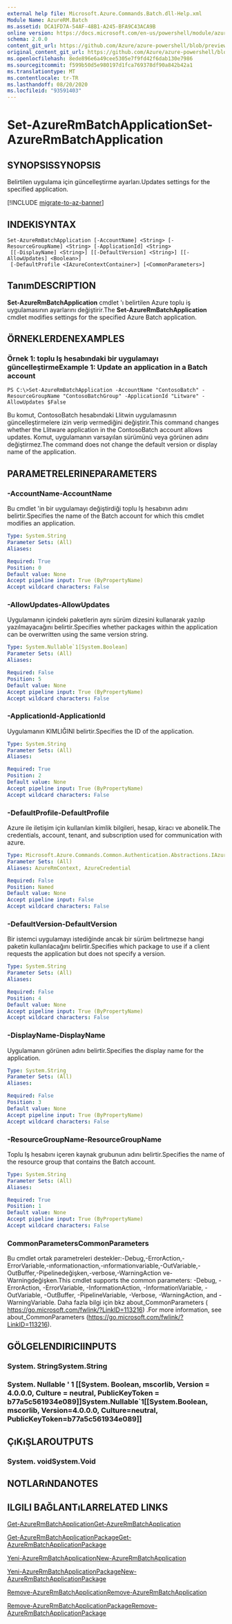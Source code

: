 ```yaml
---
external help file: Microsoft.Azure.Commands.Batch.dll-Help.xml
Module Name: AzureRM.Batch
ms.assetid: DCA1FD7A-54AF-48B1-A245-BFA9C43ACA9B
online version: https://docs.microsoft.com/en-us/powershell/module/azurerm.batch/set-azurermbatchapplication
schema: 2.0.0
content_git_url: https://github.com/Azure/azure-powershell/blob/preview/src/ResourceManager/AzureBatch/Commands.Batch/help/Set-AzureRmBatchApplication.md
original_content_git_url: https://github.com/Azure/azure-powershell/blob/preview/src/ResourceManager/AzureBatch/Commands.Batch/help/Set-AzureRmBatchApplication.md
ms.openlocfilehash: 8ede896e6a49cee5305e7f9fd42f6dab130e7986
ms.sourcegitcommit: f599b50d5e980197d1fca769378df90a842b42a1
ms.translationtype: MT
ms.contentlocale: tr-TR
ms.lasthandoff: 08/20/2020
ms.locfileid: "93591403"
---
```

# <span data-ttu-id="f0eb5-101">Set-AzureRmBatchApplication</span><span class="sxs-lookup"><span data-stu-id="f0eb5-101">Set-AzureRmBatchApplication</span></span>

## <span data-ttu-id="f0eb5-102">SYNOPSIS</span><span class="sxs-lookup"><span data-stu-id="f0eb5-102">SYNOPSIS</span></span>
<span data-ttu-id="f0eb5-103">Belirtilen uygulama için güncelleştirme ayarları.</span><span class="sxs-lookup"><span data-stu-id="f0eb5-103">Updates settings for the specified application.</span></span>

[!INCLUDE [migrate-to-az-banner](../../includes/migrate-to-az-banner.md)]

## <span data-ttu-id="f0eb5-104">INDEKI</span><span class="sxs-lookup"><span data-stu-id="f0eb5-104">SYNTAX</span></span>

```
Set-AzureRmBatchApplication [-AccountName] <String> [-ResourceGroupName] <String> [-ApplicationId] <String>
 [[-DisplayName] <String>] [[-DefaultVersion] <String>] [[-AllowUpdates] <Boolean>]
 [-DefaultProfile <IAzureContextContainer>] [<CommonParameters>]
```

## <span data-ttu-id="f0eb5-105">Tanım</span><span class="sxs-lookup"><span data-stu-id="f0eb5-105">DESCRIPTION</span></span>
<span data-ttu-id="f0eb5-106">**Set-AzureRmBatchApplication** cmdlet 'ı belirtilen Azure toplu iş uygulamasının ayarlarını değiştirir.</span><span class="sxs-lookup"><span data-stu-id="f0eb5-106">The **Set-AzureRmBatchApplication** cmdlet modifies settings for the specified Azure Batch application.</span></span>

## <span data-ttu-id="f0eb5-107">ÖRNEKLERDEN</span><span class="sxs-lookup"><span data-stu-id="f0eb5-107">EXAMPLES</span></span>

### <span data-ttu-id="f0eb5-108">Örnek 1: toplu Iş hesabındaki bir uygulamayı güncelleştirme</span><span class="sxs-lookup"><span data-stu-id="f0eb5-108">Example 1: Update an application in a Batch account</span></span>
```
PS C:\>Set-AzureRmBatchApplication -AccountName "ContosoBatch" -ResourceGroupName "ContosoBatchGroup" -ApplicationId "Litware" -AllowUpdates $False
```

<span data-ttu-id="f0eb5-109">Bu komut, ContosoBatch hesabındaki Llitwin uygulamasının güncelleştirmelere izin verip vermediğini değiştirir.</span><span class="sxs-lookup"><span data-stu-id="f0eb5-109">This command changes whether the Llitware application in the ContosoBatch account allows updates.</span></span>
<span data-ttu-id="f0eb5-110">Komut, uygulamanın varsayılan sürümünü veya görünen adını değiştirmez.</span><span class="sxs-lookup"><span data-stu-id="f0eb5-110">The command does not change the default version or display name of the application.</span></span>

## <span data-ttu-id="f0eb5-111">PARAMETRELERINE</span><span class="sxs-lookup"><span data-stu-id="f0eb5-111">PARAMETERS</span></span>

### <span data-ttu-id="f0eb5-112">-AccountName</span><span class="sxs-lookup"><span data-stu-id="f0eb5-112">-AccountName</span></span>
<span data-ttu-id="f0eb5-113">Bu cmdlet 'in bir uygulamayı değiştirdiği toplu Iş hesabının adını belirtir.</span><span class="sxs-lookup"><span data-stu-id="f0eb5-113">Specifies the name of the Batch account for which this cmdlet modifies an application.</span></span>

```yaml
Type: System.String
Parameter Sets: (All)
Aliases:

Required: True
Position: 0
Default value: None
Accept pipeline input: True (ByPropertyName)
Accept wildcard characters: False
```

### <span data-ttu-id="f0eb5-114">-AllowUpdates</span><span class="sxs-lookup"><span data-stu-id="f0eb5-114">-AllowUpdates</span></span>
<span data-ttu-id="f0eb5-115">Uygulamanın içindeki paketlerin aynı sürüm dizesini kullanarak yazılıp yazılmayacağını belirtir.</span><span class="sxs-lookup"><span data-stu-id="f0eb5-115">Specifies whether packages within the application can be overwritten using the same version string.</span></span>

```yaml
Type: System.Nullable`1[System.Boolean]
Parameter Sets: (All)
Aliases:

Required: False
Position: 5
Default value: None
Accept pipeline input: True (ByPropertyName)
Accept wildcard characters: False
```

### <span data-ttu-id="f0eb5-116">-ApplicationId</span><span class="sxs-lookup"><span data-stu-id="f0eb5-116">-ApplicationId</span></span>
<span data-ttu-id="f0eb5-117">Uygulamanın KIMLIĞINI belirtir.</span><span class="sxs-lookup"><span data-stu-id="f0eb5-117">Specifies the ID of the application.</span></span>

```yaml
Type: System.String
Parameter Sets: (All)
Aliases:

Required: True
Position: 2
Default value: None
Accept pipeline input: True (ByPropertyName)
Accept wildcard characters: False
```

### <span data-ttu-id="f0eb5-118">-DefaultProfile</span><span class="sxs-lookup"><span data-stu-id="f0eb5-118">-DefaultProfile</span></span>
<span data-ttu-id="f0eb5-119">Azure ile iletişim için kullanılan kimlik bilgileri, hesap, kiracı ve abonelik.</span><span class="sxs-lookup"><span data-stu-id="f0eb5-119">The credentials, account, tenant, and subscription used for communication with azure.</span></span>

```yaml
Type: Microsoft.Azure.Commands.Common.Authentication.Abstractions.IAzureContextContainer
Parameter Sets: (All)
Aliases: AzureRmContext, AzureCredential

Required: False
Position: Named
Default value: None
Accept pipeline input: False
Accept wildcard characters: False
```

### <span data-ttu-id="f0eb5-120">-DefaultVersion</span><span class="sxs-lookup"><span data-stu-id="f0eb5-120">-DefaultVersion</span></span>
<span data-ttu-id="f0eb5-121">Bir istemci uygulamayı istediğinde ancak bir sürüm belirtmezse hangi paketin kullanılacağını belirtir.</span><span class="sxs-lookup"><span data-stu-id="f0eb5-121">Specifies which package to use if a client requests the application but does not specify a version.</span></span>

```yaml
Type: System.String
Parameter Sets: (All)
Aliases:

Required: False
Position: 4
Default value: None
Accept pipeline input: True (ByPropertyName)
Accept wildcard characters: False
```

### <span data-ttu-id="f0eb5-122">-DisplayName</span><span class="sxs-lookup"><span data-stu-id="f0eb5-122">-DisplayName</span></span>
<span data-ttu-id="f0eb5-123">Uygulamanın görünen adını belirtir.</span><span class="sxs-lookup"><span data-stu-id="f0eb5-123">Specifies the display name for the application.</span></span>

```yaml
Type: System.String
Parameter Sets: (All)
Aliases:

Required: False
Position: 3
Default value: None
Accept pipeline input: True (ByPropertyName)
Accept wildcard characters: False
```

### <span data-ttu-id="f0eb5-124">-ResourceGroupName</span><span class="sxs-lookup"><span data-stu-id="f0eb5-124">-ResourceGroupName</span></span>
<span data-ttu-id="f0eb5-125">Toplu Iş hesabını içeren kaynak grubunun adını belirtir.</span><span class="sxs-lookup"><span data-stu-id="f0eb5-125">Specifies the name of the resource group that contains the Batch account.</span></span>

```yaml
Type: System.String
Parameter Sets: (All)
Aliases:

Required: True
Position: 1
Default value: None
Accept pipeline input: True (ByPropertyName)
Accept wildcard characters: False
```

### <span data-ttu-id="f0eb5-126">CommonParameters</span><span class="sxs-lookup"><span data-stu-id="f0eb5-126">CommonParameters</span></span>
<span data-ttu-id="f0eb5-127">Bu cmdlet ortak parametreleri destekler:-Debug,-ErrorAction,-ErrorVariable,-ınformationaction,-ınformationvariable,-OutVariable,-OutBuffer,-Pipelinedeğişken,-verbose,-WarningAction ve-Warningdeğişken.</span><span class="sxs-lookup"><span data-stu-id="f0eb5-127">This cmdlet supports the common parameters: -Debug, -ErrorAction, -ErrorVariable, -InformationAction, -InformationVariable, -OutVariable, -OutBuffer, -PipelineVariable, -Verbose, -WarningAction, and -WarningVariable.</span></span> <span data-ttu-id="f0eb5-128">Daha fazla bilgi için bkz about_CommonParameters ( https://go.microsoft.com/fwlink/?LinkID=113216) .</span><span class="sxs-lookup"><span data-stu-id="f0eb5-128">For more information, see about_CommonParameters (https://go.microsoft.com/fwlink/?LinkID=113216).</span></span>

## <span data-ttu-id="f0eb5-129">GÖLGELENDIRICI</span><span class="sxs-lookup"><span data-stu-id="f0eb5-129">INPUTS</span></span>

### <span data-ttu-id="f0eb5-130">System. String</span><span class="sxs-lookup"><span data-stu-id="f0eb5-130">System.String</span></span>

### <span data-ttu-id="f0eb5-131">System. Nullable ' 1 [[System. Boolean, mscorlib, Version = 4.0.0.0, Culture = neutral, PublicKeyToken = b77a5c561934e089]]</span><span class="sxs-lookup"><span data-stu-id="f0eb5-131">System.Nullable\`1[[System.Boolean, mscorlib, Version=4.0.0.0, Culture=neutral, PublicKeyToken=b77a5c561934e089]]</span></span>

## <span data-ttu-id="f0eb5-132">ÇıKıŞLAR</span><span class="sxs-lookup"><span data-stu-id="f0eb5-132">OUTPUTS</span></span>

### <span data-ttu-id="f0eb5-133">System. void</span><span class="sxs-lookup"><span data-stu-id="f0eb5-133">System.Void</span></span>

## <span data-ttu-id="f0eb5-134">NOTLARıNDA</span><span class="sxs-lookup"><span data-stu-id="f0eb5-134">NOTES</span></span>

## <span data-ttu-id="f0eb5-135">ILGILI BAĞLANTıLAR</span><span class="sxs-lookup"><span data-stu-id="f0eb5-135">RELATED LINKS</span></span>

[<span data-ttu-id="f0eb5-136">Get-AzureRmBatchApplication</span><span class="sxs-lookup"><span data-stu-id="f0eb5-136">Get-AzureRmBatchApplication</span></span>](./Get-AzureRmBatchApplication.md)

[<span data-ttu-id="f0eb5-137">Get-AzureRmBatchApplicationPackage</span><span class="sxs-lookup"><span data-stu-id="f0eb5-137">Get-AzureRmBatchApplicationPackage</span></span>](./Get-AzureRmBatchApplicationPackage.md)

[<span data-ttu-id="f0eb5-138">Yeni-AzureRmBatchApplication</span><span class="sxs-lookup"><span data-stu-id="f0eb5-138">New-AzureRmBatchApplication</span></span>](./New-AzureRmBatchApplication.md)

[<span data-ttu-id="f0eb5-139">Yeni-AzureRmBatchApplicationPackage</span><span class="sxs-lookup"><span data-stu-id="f0eb5-139">New-AzureRmBatchApplicationPackage</span></span>](./New-AzureRmBatchApplicationPackage.md)

[<span data-ttu-id="f0eb5-140">Remove-AzureRmBatchApplication</span><span class="sxs-lookup"><span data-stu-id="f0eb5-140">Remove-AzureRmBatchApplication</span></span>](./Remove-AzureRmBatchApplication.md)

[<span data-ttu-id="f0eb5-141">Remove-AzureRmBatchApplicationPackage</span><span class="sxs-lookup"><span data-stu-id="f0eb5-141">Remove-AzureRmBatchApplicationPackage</span></span>](./Remove-AzureRmBatchApplicationPackage.md)


